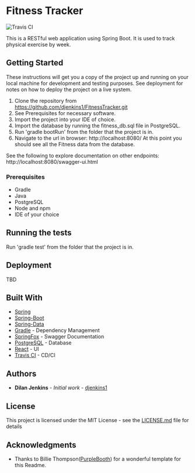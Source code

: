 # Fitness Tracker

![Travis CI](https://travis-ci.com/djenkins1/FitnessTracker.svg?branch=master)

This is a RESTful web application using Spring Boot. It is used to track physical exercise by week.

## Getting Started

These instructions will get you a copy of the project up and running on your local machine for development and testing purposes. See deployment for notes on how to deploy the project on a live system.

1. Clone the repository from https://github.com/djenkins1/FitnessTracker.git
2. See Prerequisites for necessary software.
3. Import the project into your IDE of choice.
4. Import the database by running the fitness_db.sql file in PostgreSQL.
5. Run 'gradle bootRun' from the folder that the project is in.
6. Navigate to the url in browser: http://localhost:8080/
At this point you should see all the Fitness data from the database.

See the following to explore documentation on other endpoints: http://localhost:8080/swagger-ui.html

### Prerequisites

* Gradle
* Java
* PostgreSQL
* Node and npm
* IDE of your choice

## Running the tests

Run 'gradle test' from the folder that the project is in.

## Deployment

TBD

## Built With

* [Spring](https://spring.io/projects/spring-framework)
* [Spring-Boot](https://spring.io/projects/spring-boot)
* [Spring-Data](https://spring.io/projects/spring-data)
* [Gradle](https://docs.gradle.org/current/userguide/userguide.html) - Dependency Management
* [SpringFox](https://springfox.github.io/springfox/docs/current/) - Swagger Documentation
* [PostgreSQL](https://www.postgresql.org/docs/) - Database
* [React](https://reactjs.org/docs/getting-started.html) - UI
* [Travis CI](https://docs.travis-ci.com/user/tutorial/) - CD/CI

## Authors

* **Dilan Jenkins** - *Initial work* - [djenkins1](https://github.com/djenkins1)


## License

This project is licensed under the MIT License - see the [LICENSE.md](LICENSE) file for details

## Acknowledgments

* Thanks to Billie Thompson([PurpleBooth](https://github.com/PurpleBooth)) for a wonderful template for this Readme.


